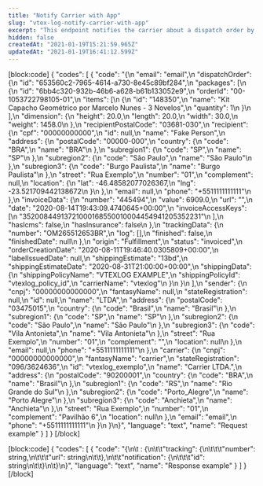 ```yaml
---
title: "Notify Carrier with App"
slug: "vtex-log-notify-carrier-with-app"
excerpt: "This endpoint notifies the carrier about a dispatch order by calling the `vtex.carrier-notifier app`. When the call is made, the following data is sent: \n\n- Dispatched packages information \n\n- Fiscal information about the carrier notified \n\n- Carrier's contact email. \n\nThe call's response includes all tracking data and each package's ID generated by the notification made to the carrier."
hidden: false
createdAt: "2021-01-19T15:21:59.965Z"
updatedAt: "2021-01-19T16:41:12.599Z"
---
```

[block:code]
{
  "codes": [
    {
      "code": "{\n    \"email\": \"email\",\n    \"dispatchOrder\": {\n        \"id\": \"653560c2-7965-4614-a730-8e45c89bf284\",\n        \"packages\": [\n            {\n                \"id\": \"6bb4c320-932b-46b6-a628-b61b133052e9\",\n                \"orderId\": \"00-1053722798105-01\",\n                \"items\": [\n                    {\n                        \"id\": \"148350\",\n                        \"name\": \"Kit Capacho Geométrico por Marcelo Nunes - 3 Novelos\",\n                        \"quantity\": 1\n                    }\n                ],\n                \"dimension\": {\n                    \"height\": 20.0,\n                    \"length\": 20.0,\n                    \"width\": 30.0,\n                    \"weight\": 1458.0\n                },\n                \"recipientPostalCode\": \"03681-030\",\n                \"recipient\": {\n                    \"cpf\": \"00000000000\",\n                    \"id\": null,\n                    \"name\": \"Fake Person\",\n                    \"address\": {\n                        \"postalCode\": \"00000-000\",\n                        \"country\": {\n                            \"code\": \"BRA\",\n                            \"name\": \"BRA\"\n                        },\n                        \"subregion1\": {\n                            \"code\": \"SP\",\n                            \"name\": \"SP\"\n                        },\n                        \"subregion2\": {\n                            \"code\": \"São Paulo\",\n                            \"name\": \"São Paulo\"\n                        },\n                        \"subregion3\": {\n                            \"code\": \"Burgo Paulista\",\n                            \"name\": \"Burgo Paulista\"\n                        },\n                        \"street\": \"Rua Exemplo\",\n                        \"number\": \"01\",\n                        \"complement\": null,\n                        \"location\": {\n                            \"lat\": -46.48582077026367,\n                            \"lng\": -23.521709442138672\n                        }\n                    },\n                    \"email\": null,\n                    \"phone\": \"+5511111111111\"\n                },\n                \"invoiceData\": {\n                    \"number\": \"445494\",\n                    \"value\": 6909.0,\n                    \"url\": \"\",\n                    \"date\": \"2020-08-14T19:43:09.4740645+00:00\",\n                    \"invoiceAccessKeys\": [\n                        \"35200844913721000168550010004454941205352231\"\n                    ],\n                    \"hasIcms\": false,\n                    \"hasInsurance\": false\n                },\n                \"trackingData\": {\n                    \"number\": \"OM265512653BR\",\n                    \"log\": [],\n                    \"finished\": false,\n                    \"finishedDate\": null\n                },\n                \"origin\": \"Fulfillment\",\n                \"status\": \"invoiced\",\n                \"orderCreationDate\": \"2020-08-11T19:46:40.0305809+00:00\",\n                \"labelIssuedDate\": null,\n                \"shippingEstimate\": \"13bd\",\n                \"shippingEstimateDate\": \"2020-08-31T21:00:00+00:00\",\n                \"shippingData\": {\n                    \"shippingPolicyName\": \"VTEXLOG EXAMPLE\",\n                    \"shippingPolicyId\": \"vtexlog_policy_id\",\n                    \"carrierName\": \"vtexlog\"\n                }\n            }\n        ],\n        \"sender\": {\n            \"cnpj\": \"00000000000000\",\n            \"fantasyName\": null,\n            \"stateRegistration\": null,\n            \"id\": null,\n            \"name\": \"LTDA\",\n            \"address\": {\n                \"postalCode\": \"03475015\",\n                \"country\": {\n                    \"code\": \"Brasil\",\n                    \"name\": \"Brasil\"\n                },\n                \"subregion1\": {\n                    \"code\": \"SP\",\n                    \"name\": \"SP\"\n                },\n                \"subregion2\": {\n                    \"code\": \"São Paulo\",\n                    \"name\": \"São Paulo\"\n                },\n                \"subregion3\": {\n                    \"code\": \"Vila Antonieta\",\n                    \"name\": \"Vila Antonieta\"\n                },\n                \"street\": \"Rua Exemplo\",\n                \"number\": \"01\",\n                \"complement\": \"\",\n                \"location\": null\n            },\n            \"email\": null,\n            \"phone\": \"+5511111111111\"\n        },\n        \"carrier\": {\n            \"cnpj\": \"00000000000000\",\n            \"fantasyName\": \"carrier\",\n            \"stateRegistration\": \"096/3624636\",\n            \"id\": \"vtexlog_exemplo\",\n            \"name\": \"Carrier LTDA.\",\n            \"address\": {\n                \"postalCode\": \"90200001\",\n                \"country\": {\n                    \"code\": \"BRA\",\n                    \"name\": \"Brasil\"\n                },\n                \"subregion1\": {\n                    \"code\": \"RS\",\n                    \"name\": \"Rio Grande do Sul\"\n                },\n                \"subregion2\": {\n                    \"code\": \"Porto_Alegre\",\n                    \"name\": \"Porto Alegre\"\n                },\n                \"subregion3\": {\n                    \"code\": \"Anchieta\",\n                    \"name\": \"Anchieta\"\n                },\n                \"street\": \"Rua Exemplo\",\n                \"number\": \"01\",\n                \"complement\": \"Pavilhão 6\",\n                \"location\": null\n            },\n            \"email\": \"email\",\n            \"phone\": \"+5511111111111\"\n        }\n    }\n}",
      "language": "text",
      "name": "Request example"
    }
  ]
}
[/block]

[block:code]
{
  "codes": [
    {
      "code": "{\n\t<packageId> : {\n\t\t\"tracking\": {\n\t\t\t\"number\": string,\n\t\t\t\"url\": string\n\t\t},\n\t\t\"notification\": {\n\t\t\t\"id\": string\n\t\t}\n\t}\n}",
      "language": "text",
      "name": "Response example"
    }
  ]
}
[/block]